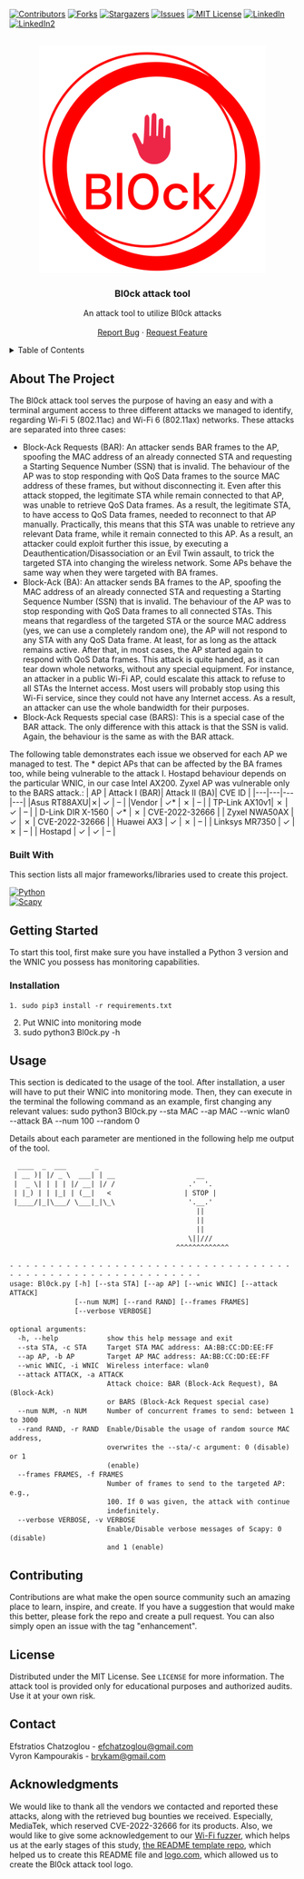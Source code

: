 [![Contributors][contributors-shield]][contributors-url]
[![Forks][forks-shield]][forks-url]
[![Stargazers][stars-shield]][stars-url]
[![Issues][issues-shield]][issues-url]
[![MIT License][license-shield]][license-url]
[![LinkedIn][linkedin-shield]][linkedin-url]
[![LinkedIn2][linkedin-shield]][linkedin-url]



<!-- PROJECT LOGO -->
<br />
<div align="center">
  <a href="https://github.com/efchatz/Bl0ck">
    <img src="images/bl0ck-logo.png" alt="Logo" width="400" height="400">
  </a>

  <h3 align="center">Bl0ck attack tool</h3>

  <p align="center">
    An attack tool to utilize Bl0ck attacks
    <br />
    <br />
    <a href="https://github.com/efchatz/Bl0ck/issues">Report Bug</a>
    ·
    <a href="https://github.com/efchatz/Bl0ck/issues">Request Feature</a>
  </p>
</div>



<!-- TABLE OF CONTENTS -->
<details>
  <summary>Table of Contents</summary>
  <ol>
    <li>
      <a href="#about-the-project">About The Project</a>
      <ul>
        <li><a href="#built-with">Built With</a></li>
      </ul>
    </li>
    <li>
      <a href="#getting-started">Getting Started</a>
      <ul>
        <li><a href="#prerequisites">Prerequisites</a></li>
        <li><a href="#installation">Installation</a></li>
      </ul>
    </li>
    <li><a href="#usage">Usage</a></li>
    <li><a href="#roadmap">Roadmap</a></li>
    <li><a href="#contributing">Contributing</a></li>
    <li><a href="#license">License</a></li>
    <li><a href="#contact">Contact</a></li>
    <li><a href="#acknowledgments">Acknowledgments</a></li>
  </ol>
</details>



<!-- ABOUT THE PROJECT -->
## About The Project

The Bl0ck attack tool serves the purpose of having an easy and with a terminal argument access to three different attacks we managed to identify, regarding Wi-Fi 5 (802.11ac) and Wi-Fi 6 (802.11ax) networks. These attacks are separated into three cases:
* Block-Ack Requests (BAR): An attacker sends BAR frames to the AP, spoofing the MAC address of an already connected STA and requesting a Starting Sequence Number (SSN) that is invalid. The behaviour of the AP was to stop responding with QoS Data frames to the source MAC address of these frames, but without disconnecting it. Even after this attack stopped, the legitimate STA while remain connected to that AP, was unable to retrieve QoS Data frames. As a result, the legitimate STA, to have access to QoS Data frames, needed to reconnect to that AP manually. Practically, this means that this STA was unable to retrieve any relevant Data frame, while it remain connected to this AP. As a result, an attacker could exploit further this issue, by executing a Deauthentication/Disassociation or an Evil Twin assault, to trick the targeted STA into changing the wireless network. Some APs behave the same way when they were targeted with BA frames.
* Block-Ack (BA): An attacker sends BA frames to the AP, spoofing the MAC address of an already connected STA and requesting a Starting Sequence Number (SSN) that is invalid. The behaviour of the AP was to stop responding with QoS Data frames to all connected STAs. This means that regardless of the targeted STA or the source MAC address (yes, we can use a completely random one), the AP will not respond to any STA with any QoS Data frame. At least, for as long as the attack remains active. After that, in most cases, the AP started again to respond with QoS Data frames. This attack is quite handed, as it can tear down whole networks, without any special equipment. For instance, an attacker in a public Wi-Fi AP, could escalate this attack to refuse to all STAs the Internet access. Most users will probably stop using this Wi-Fi service, since they could not have any Internet access. As a result, an attacker can use the whole bandwidth for their purposes.
* Block-Ack Requests special case (BARS): This is a special case of the BAR attack. The only difference with this attack is that the SSN is valid. Again, the behaviour is the same as with the BAR attack.

The following table demonstrates each issue we observed for each AP we managed to test. The * depict APs that can be affected by the BA frames too, while being vulnerable to the attack I. Hostapd behaviour depends on the particular WNIC, in our case Intel AX200. Zyxel AP was vulnerable only to the BARS attack.:
|  AP | Attack I (BAR)| Attack II (BA)| CVE ID |
|---|---|---|---|
|Asus RT88AXU|✗| ✓  | –  |
|Vendor |  ✓* | ✗  |  – |
|  TP-Link AX10v1|  ✗ | ✓  |  – |
|  D-Link DIR X-1560 |  ✓* | ✗  | CVE-2022-32666  |
|  Zyxel NWA50AX | ✓  | ✗  |  CVE-2022-32666 |
|  Huawei AX3 |  ✓ | ✗  | –  |
|  Linksys MR7350 |  ✓ | ✗  | – |
| Hostapd |  ✓ | ✓  | – |



### Built With

This section lists all major frameworks/libraries used to create this project.

[![Python][Python.py]][Python-url] <br />
[![Scapy][Scapy]][Scapy-url]



<!-- GETTING STARTED -->
## Getting Started

To start this tool, first make sure you have installed a Python 3 version and the WNIC you possess has monitoring capabilities.


### Installation

```
1. sudo pip3 install -r requirements.txt
```
2. Put WNIC into monitoring mode
3. sudo python3 Bl0ck.py -h


<!-- USAGE EXAMPLES -->
## Usage

This section is dedicated to the usage of the tool. After installation, a user will have to put their WNIC into monitoring mode. Then, they can execute in the terminal the following command as an example, first changing any relevant values: sudo python3 Bl0ck.py --sta MAC --ap MAC --wnic wlan0 --attack BA --num 100 --random 0

Details about each parameter are mentioned in the following help me output of the tool.

```
  ____  _  ___       _    
 | __ )| |/ _ \  ___| | __                    __
 |  _ \| | | | |/ __| |/ /                  .'  '.
 | |_) | | |_| | (__|   <                  | STOP |
 |____/|_|\___/ \___|_|\_\                  '.__.'
                                              ||
                                              ||
                                              ||
                                            \||///
                                         ^^^^^^^^^^^^^

- - - - - - - - - - - - - - - - - - - - - - - - - - - - - - - - - - - - - - - - - - - - - - - - - - - - - - - - - - - 
usage: Bl0ck.py [-h] [--sta STA] [--ap AP] [--wnic WNIC] [--attack ATTACK]
                [--num NUM] [--rand RAND] [--frames FRAMES]
                [--verbose VERBOSE]

optional arguments:
  -h, --help            show this help message and exit
  --sta STA, -c STA     Target STA MAC address: AA:BB:CC:DD:EE:FF
  --ap AP, -b AP        Target AP MAC address: AA:BB:CC:DD:EE:FF
  --wnic WNIC, -i WNIC  Wireless interface: wlan0
  --attack ATTACK, -a ATTACK
                        Attack choice: BAR (Block-Ack Request), BA (Block-Ack)
                        or BARS (Block-Ack Request special case)
  --num NUM, -n NUM     Number of concurrent frames to send: between 1 to 3000
  --rand RAND, -r RAND  Enable/Disable the usage of random source MAC address,
                        overwrites the --sta/-c argument: 0 (disable) or 1
                        (enable)
  --frames FRAMES, -f FRAMES
                        Number of frames to send to the targeted AP: e.g.,
                        100. If 0 was given, the attack with continue
                        indefinitely.
  --verbose VERBOSE, -v VERBOSE
                        Enable/Disable verbose messages of Scapy: 0 (disable)
                        and 1 (enable)

```

<!-- CONTRIBUTING -->
## Contributing

Contributions are what make the open source community such an amazing place to learn, inspire, and create. If you have a suggestion that would make this better, please fork the repo and create a pull request. You can also simply open an issue with the tag "enhancement".


<!-- LICENSE -->
## License

Distributed under the MIT License. See `LICENSE` for more information. The attack tool is provided only for educational purposes and authorized audits. Use it at your own risk.



<!-- CONTACT -->
## Contact

Efstratios Chatzoglou - efchatzoglou@gmail.com <br />
Vyron Kampourakis - brykam@gmail.com


<!-- ACKNOWLEDGMENTS -->
## Acknowledgments

We would like to thank all the vendors we contacted and reported these attacks, along with the retrieved bug bounties we received. Especially, MediaTek, which reserved CVE-2022-32666 for its products. Also, we would like to give some acknowledgement to our [Wi-Fi fuzzer](https://github.com/efchatz/WPAxFuzz), which helps us at the early stages of this study, [the README template repo](https://github.com/othneildrew/Best-README-Template), which helped us to create this README file and [logo.com](https://logo.com/), which allowed us to create the Bl0ck attack tool logo.


<!-- MARKDOWN LINKS & IMAGES -->
<!-- https://www.markdownguide.org/basic-syntax/#reference-style-links -->
[contributors-shield]: https://img.shields.io/github/contributors/othneildrew/Best-README-Template.svg?style=for-the-badge
[contributors-url]: https://github.com/othneildrew/Best-README-Template/graphs/contributors
[forks-shield]: https://img.shields.io/github/forks/othneildrew/Best-README-Template.svg?style=for-the-badge
[forks-url]: https://github.com/efchatz/Bl0ck/network/members
[stars-shield]: https://img.shields.io/github/stars/othneildrew/Best-README-Template.svg?style=for-the-badge
[stars-url]: https://github.com/efchatz/Bl0ck/stargazers
[issues-shield]: https://img.shields.io/github/issues/othneildrew/Best-README-Template.svg?style=for-the-badge
[issues-url]: https://github.com/efchatz/Bl0ck/issues
[license-shield]: https://img.shields.io/github/license/othneildrew/Best-README-Template.svg?style=for-the-badge
[license-url]: https://github.com/efchatz/Bl0ck/blob/main/LICENSE
[linkedin-shield]: https://img.shields.io/badge/-LinkedIn-black.svg?style=for-the-badge&logo=linkedin&colorB=555
[linkedin-url]: www.linkedin.com/in/efstratios-chatzoglou-b2b09616b
[linkedin-shield2]: https://img.shields.io/badge/-LinkedIn-black.svg?style=for-the-badge&logo=linkedin&colorB=555
[linkedin-url2]: www.linkedin.com/in/efstratios-chatzoglou-b2b09616b
[product-screenshot]: images/screenshot.png
[Python.py]: https://img.shields.io/pypi/pyversions/Py
[Python-url]: https://www.python.org/
[Scapy]: https://img.shields.io/badge/scapy-2.4.3-blue
[Scapy-url]: https://github.com/secdev/scapy
